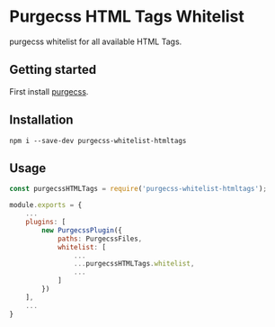 # Purgecss HTML Tags Whitelist
purgecss whitelist for all available HTML Tags.

## Getting started
First install [purgecss](https://github.com/FullHuman/purgecss).

## Installation
`npm i --save-dev purgecss-whitelist-htmltags`

## Usage
```javascript
const purgecssHTMLTags = require('purgecss-whitelist-htmltags');

module.exports = {
	...
	plugins: [
		new PurgecssPlugin({
			paths: PurgecssFiles,
			whitelist: [
				...
				...purgecssHTMLTags.whitelist,
				...
			]
		})
	],
	...
}
```
